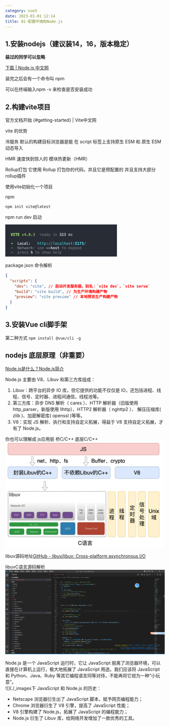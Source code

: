 ```yaml
---
category: vue3
date: 2023-01-01 12:14
title: 01-配置环境和Node.js
---
```


## 1.安装nodejs（建议装14，16，版本稳定）

**装过的同学可以忽略**

[下载 | Node.js 中文网](http://nodejs.cn/download/current/ "下载 | Node.js 中文网")

装完之后会有一个命令叫 npm

可以在终端输入npm -v 来检查是否安装成功


## 2.构建vite项目
官方文档开始 {#getting-started} | Vite中文网

vite 的优势

 冷服务   默认的构建目标浏览器是能 在 script 标签上支持原生 ESM 和 原生 ESM 动态导入

 HMR  速度快到惊人的 模块热更新（HMR）

Rollup打包  它使用 Rollup 打包你的代码，并且它是预配置的 并且支持大部分rollup插件

使用vite初始化一个项目

npm
```sh
npm init vite@latest
```

npm run dev 启动

![](./_images/image-2023-01-01_12-17-25-309-01-配置环境.png)


package json 命令解析

```json
{
  "scripts": {
    "dev": "vite", // 启动开发服务器，别名：`vite dev`，`vite serve`
    "build": "vite build", // 为生产环境构建产物
    "preview": "vite preview" // 本地预览生产构建产物
  }
}
```


## 3.安装Vue cli脚手架 

第二种方式
`npm install @vue/cli -g`

## nodejs 底层原理（非重要）

[Node.js是什么？Node.js简介](http://c.biancheng.net/view/9338.html)

Node.js 主要由 V8、Libuv 和第三方库组成：

1. Libuv：跨平台的异步 IO 库，但它提供的功能不仅仅是 IO，还包括进程、线程、信号、定时器、进程间通信，线程池等。
2. 第三方库：异步 DNS 解析（ cares ）、HTTP 解析器（旧版使用 http_parser，新版使用 llhttp）、HTTP2 解析器（ nghttp2 ）、 解压压缩库( zlib )、加密解密库( openssl )等等。
3. V8：实现 JS 解析、执行和支持自定义拓展，得益于 V8 支持自定义拓展，才有了 Node.js。

你也可以理解成 js应用层  桥C/C++  底层C/C++ 
![](./_images/image-2023-01-01_12-19-18-059-01-配置环境.png)

libuv源码地址[GitHub - libuv/libuv: Cross-platform asynchronous I/O](https://github.com/libuv/libuv "GitHub - libuv/libuv: Cross-platform asynchronous I/O")

libuvC语言源码解析
![](./_images/image-2023-01-01_12-20-04-186-01-配置环境.png)

Node.js 是一个 JavaScript 运行时，它让 JavaScript 脱离了浏览器环境，可以直接在计算机上运行，极大地拓展了 JavaScript 用途。我们应该将 JavaScript 和 Python、Java、Ruby 等其它编程语言同等对待，不能再将它视为一种“小玩意”。  
![](./_images下 JavaScript 和 Node.js 的历史：

-   Netscape 浏览器衍生出了 JavaScript 脚本，赋予网页编程能力；
-   Chrome 浏览器衍生了 V8 引擎，提高了 JavaScript 性能；
-   V8 引擎构建了 Node.js，拓展了 JavaScript 的编程能力；
-   Node.js 衍生了 Libuv 库，给网络开发增加了一款优秀的工具。